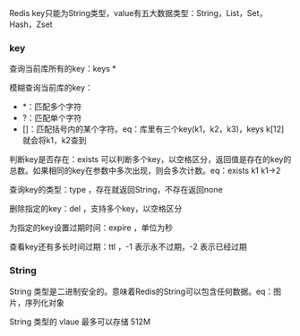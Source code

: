 Redis key只能为String类型，value有五大数据类型：String，List，Set，Hash，Zset

### key

查询当前库所有的key：keys *

模糊查询当前库的key：

 * *：匹配多个字符
 *  ?：匹配单个字符
 *  []：匹配括号内的某个字符。eq：库里有三个key(k1，k2，k3)，keys k[12] 就会将k1，k2查到

判断key是否存在：exists <key> 可以判断多个key，以空格区分，返回值是存在的key的总数。如果相同的key在参数中多次出现，则会多次计数。eq：exists k1 k1→2

查询key的类型：type <key>，存在就返回String，不存在返回none

删除指定的key：del <key>，支持多个key，以空格区分

为指定的key设置过期时间：expire <key> <seconde>，单位为秒

查看key还有多长时间过期：ttl <key>，-1 表示永不过期，-2 表示已经过期

### String

String 类型是二进制安全的。意味着Redis的String可以包含任何数据。eq：图片，序列化对象

String 类型的 vlaue 最多可以存储 512M

